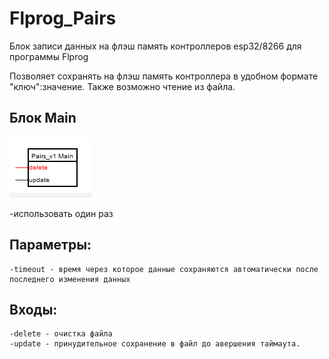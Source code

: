 # Flprog_Pairs
 Блок записи данных на флэш память контроллеров esp32/8266 для программы Flprog 

Позволяет сохранять на флэш память контроллера в удобном формате "ключ":значение.
Также возможно чтение из файла.

## Блок Main
![promo](/docs/main.png)

-использовать один раз<br>

## Параметры:<br>
	-timeout - время через которое данные сохраняются автоматически после последнего изменения данных

## Входы:<br>
	-delete - очистка файла
	-update - принудительное сохранение в файл до авершения таймаута.
	
